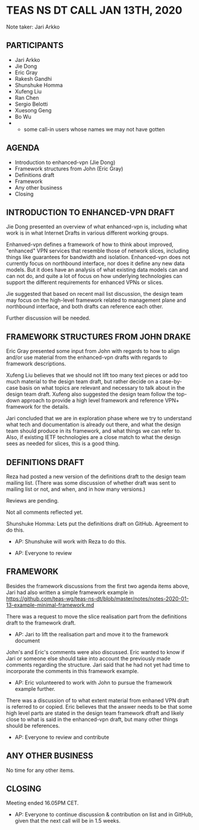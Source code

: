 # TEAS NS DT CALL JAN 13TH, 2020

Note taker: Jari Arkko

## PARTICIPANTS

* Jari Arkko
* Jie Dong
* Eric Gray
* Rakesh Gandhi
* Shunshuke Homma
* Xufeng Liu
* Ran Chen
* Sergio Belotti
* Xuesong Geng
* Bo Wu
* + some call-in users whose names we may not have gotten

## AGENDA

* Introduction to enhanced-vpn (Jie Dong)
* Framework structures from John (Eric Gray)
* Definitions draft
* Framework
* Any other business
* Closing

## INTRODUCTION TO ENHANCED-VPN DRAFT

Jie Dong presented an overview of what enhanced-vpn is, including what work is in what Internet Drafts in various different working groups.

Enhanved-vpn defines a framework of how to think about improved, "enhanced" VPN services that resemble those of network slices, including things like guarantees for bandwidth and isolation. Enhanced-vpn does not currently focus on northbound interface, nor does it define any new data models. But it does have an analysis of what existing data models can and can not do, and quite a lot of focus on how underlying technologies can support the different requirements for enhanced VPNs or slices.

Jie suggested that based on recent mail list discussion, the design team may focus on the high-level framework related to management plane and northbound interface, and both drafts can reference each other.

Further discussion will be needed.

## FRAMEWORK STRUCTURES FROM JOHN DRAKE

Eric Gray presented some input from John with regards to how to align and/or use material from the enhanced-vpn drafts with regards to framework descriptions.

Xufeng Liu believes that we should not lift too many text pieces or add too much material to the design team draft, but rather decide on a case-by-case basis on what topics are relevant and necessary to talk about in the design team draft. Xufeng also suggested the design team follow the top-down approach to provide a high level framework and reference VPN+ framework for the details.

Jari concluded that we are in exploration phase where we try to understand what tech and documentation is already out there, and what the design team should produce in its framework, and what things we can refer to. Also, if existing IETF technologies are a close match to what the design sees as needed for slices, this is a good thing.

## DEFINITIONS DRAFT

Reza had posted a new version of the definitions draft to the design team mailing list. (There was some discussion of whether draft was sent to mailing list or not, and when, and in how many versions.) 

Reviews are pending. 

Not all comments reflected yet. 

Shunshuke Homma: Lets put the definitions draft on GitHub. Agreement to do this. 

* AP: Shunshuke will work with Reza to do this. 

* AP:  Everyone to review

## FRAMEWORK

Besides the framework discussions from the first two agenda items above, Jari had also written a simple framework example in https://github.com/teas-wg/teas-ns-dt/blob/master/notes/notes-2020-01-13-example-minimal-framework.md

There was a request to move the slice realisation part from the definitions draft to the framework draft.

* AP: Jari to lift the realisation part and move it to the framework document

John's and Eric's comments were also discussed. Eric wanted to know if Jari or someone else should take into account the previously made comments regarding the structure. Jari said that he had not yet had time to incorporate the comments in this framework example.  

* AP: Eric volunteered to work with John to pursue the framework example further.

There was a discussion of to what extent material from enhaned VPN draft is referred to or copied. Eric believes that the answer needs to be that some high level parts are stated in the design team framework dfraft and likely close to what is said in the enhanced-vpn draft, but many other things should be references.

* AP: Everyone to review and contribute

## ANY OTHER BUSINESS

No time for any other items.

## CLOSING

Meeting ended 16.05PM CET.

* AP: Everyone to continue discussion & contribution on list and in GitHub, given that the next call will be in 1.5 weeks.
